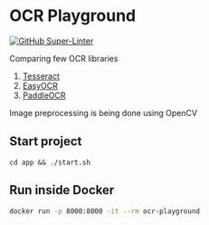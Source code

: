 # OCR Playground

[![GitHub Super-Linter](https://github.com/victory-sokolov/ocr-playground/workflows/Lint%20Code%20Base/badge.svg)](https://github.com/marketplace/actions/super-linter)

Comparing few OCR libraries
1. [Tesseract](https://github.com/sirfz/tesserocr)
2. [EasyOCR](https://github.com/JaidedAI/EasyOCR)
3. [PaddleOCR](https://github.com/PaddlePaddle/PaddleOCR)

Image preprocessing is being done using OpenCV
## Start project

```shell
cd app && ./start.sh
```

## Run inside Docker

```bash
docker run -p 8000:8000 -it --rm ocr-playground
```
